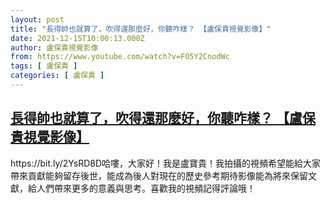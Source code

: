 ```yaml
---
layout: post
title: "長得帥也就算了，吹得還那麼好，你聽咋樣？ 【盧保貴視覺影像】"
date: 2021-12-15T10:00:13.000Z
author: 盧保貴視覺影像
from: https://www.youtube.com/watch?v=FO5Y2CnodWc
tags: [ 盧保貴 ]
categories: [ 盧保貴 ]
---
```

<!--1639562413000-->
[長得帥也就算了，吹得還那麼好，你聽咋樣？ 【盧保貴視覺影像】](https://www.youtube.com/watch?v=FO5Y2CnodWc)
------

<div>
https://bit.ly/2YsRD8D哈嘍，大家好！我是盧寶貴！我拍攝的視頻希望能給大家帶來貢獻能夠留存後世，能成為後人對現在的歷史參考期待影像能為將來保留文獻，給人們帶來更多的意義與思考。喜歡我的視頻記得評論哦！
</div>
